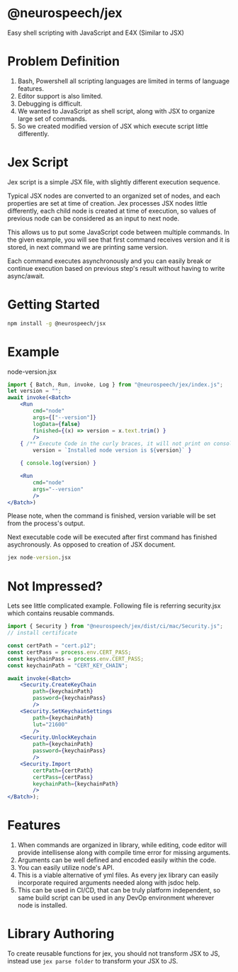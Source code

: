 # @neurospeech/jex
Easy shell scripting with JavaScript and E4X (Similar to JSX)

# Problem Definition

1. Bash, Powershell all scripting languages are limited in terms of language features.
2. Editor support is also limited.
3. Debugging is difficult.
4. We wanted to JavaScript as shell script, along with JSX to organize large set of commands.
5. So we created modified version of JSX which execute script little differently.

# Jex Script

Jex script is a simple JSX file, with slightly different execution sequence.

Typical JSX nodes are converted to an organized set of nodes, and each properties are set at time of creation. Jex processes JSX nodes little differently, each child node is created at time of execution, so values of previous node can be considered as an input to next node.

This allows us to put some JavaScript code between multiple commands. In the given example, you will see that first command receives version and it is stored, in next command we are printing same version.

Each command executes asynchronously and you can easily break or continue execution based on previous step's result without having to write async/await.

# Getting Started
```bash
npm install -g @neurospeech/jsx
```

# Example
node-version.jsx
```jsx
import { Batch, Run, invoke, Log } from "@neurospeech/jex/index.js";
let version = "";
await invoke(<Batch>
    <Run
        cmd="node"
        args={["--version"]}
        logData={false}
        finished={(x) => version = x.text.trim() }
        />
    { /** Execute Code in the curly braces, it will not print on console */
        version = `Installed node version is ${version}` }

    { console.log(version) }

    <Run
        cmd="node"
        args="--version"
        />
</Batch>)
```

Please note, when the command is finished, version variable will be set from the process's output.

Next executable code will be executed after first command has finished asychronously. As opposed to creation of JSX document.

```cmd
jex node-version.jsx
```

# Not Impressed?

Lets see little complicated example. Following file is referring security.jsx which contains reusable commands.

```jsx
import { Security } from "@neurospeech/jex/dist/ci/mac/Security.js";
// install certificate

const certPath = "cert.p12";
const certPass = process.env.CERT_PASS;
const keychainPass = process.env.CERT_PASS;
const keychainPath = "CERT_KEY_CHAIN";

await invoke(<Batch>
    <Security.CreateKeyChain
        path={keychainPath}
        password={keychainPass}
        />
    <Security.SetKeychainSettings
        path={keychainPath}
        lut="21600"
        />
    <Security.UnlockKeychain
        path={keychainPath}
        password={keychainPass}
        />
    <Security.Import
        certPath={certPath}
        certPass={certPass}
        keychainPath={keychainPath}
        />
</Batch>);
```

# Features
1. When commands are organized in library, while editing, code editor will provide intellisense along with compile time error for missing arguments.
2. Arguments can be well defined and encoded easily within the code.
3. You can easily utilize node's API.
4. This is a viable alternative of yml files. As every jex library can easily incorporate required arguments needed along with jsdoc help.
5. This can be used in CI/CD, that can be truly platform independent, so same build script can be used in any DevOp environment wherever node is installed.

# Library Authoring

To create reusable functions for jex, you should not transform JSX to JS, instead use `jex parse folder` to transform your JSX to JS.